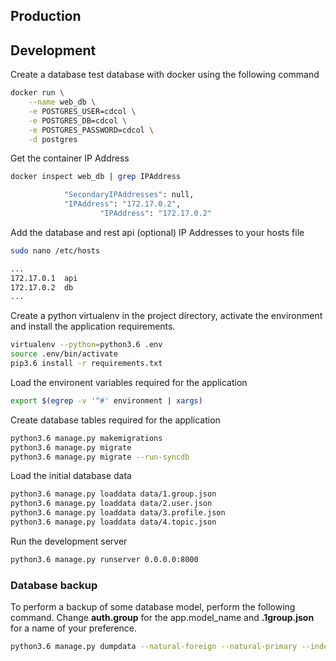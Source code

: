 ## Production

## Development

Create a database test database with docker using the following command

```sh
docker run \
	--name web_db \
	-e POSTGRES_USER=cdcol \
	-e POSTGRES_DB=cdcol \
	-e POSTGRES_PASSWORD=cdcol \
	-d postgres
```

Get the container IP Address

```sh
docker inspect web_db | grep IPAddress

            "SecondaryIPAddresses": null,
            "IPAddress": "172.17.0.2",
                    "IPAddress": "172.17.0.2"
```

Add the database and rest api (optional) IP Addresses to your hosts file

```sh
sudo nano /etc/hosts

...
172.17.0.1	api
172.17.0.2	db
...
```

Create a python virtualenv in the project directory, activate the environment and install the application requirements.

```sh
virtualenv --python=python3.6 .env
source .env/bin/activate
pip3.6 install -r requirements.txt
```

Load the environent variables required for the application

```sh
export $(egrep -v '^#' environment | xargs)
```

Create database tables required for the application

```sh
python3.6 manage.py makemigrations
python3.6 manage.py migrate
python3.6 manage.py migrate --run-syncdb
```

Load the initial database data

```sh
python3.6 manage.py loaddata data/1.group.json
python3.6 manage.py loaddata data/2.user.json
python3.6 manage.py loaddata data/3.profile.json
python3.6 manage.py loaddata data/4.topic.json
```

Run the development server

```sh
python3.6 manage.py runserver 0.0.0.0:8000
```

### Database backup

To perform a backup of some database model, perform the following command. Change **auth.group** for the app.model_name and **.1group.json** for a name of your preference.

```sh
python3.6 manage.py dumpdata --natural-foreign --natural-primary --indent 2 auth.group > data/1.group.json
```
